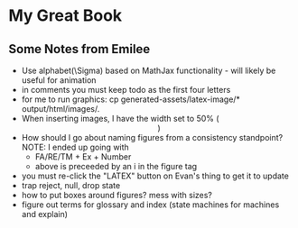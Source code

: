# My Great Book

<h2>Some Notes from Emilee</h2>
<ul>
<li> Use <term>alphabet(<m>\Sigma</m>)<term> based on MathJax functionality - will likely be useful for animation</li>
<li>in <!-- TODO--> comments you must keep todo as the first four letters </li>
<li>for me to run graphics: cp generated-assets/latex-image/* output/html/images/.</li>
<li> When inserting images, I have the width set to 50% (<image xml:id="FAMachineOgExample" width="50%">)</li>
<li> How should I go about naming figures from a consistency standpoint? NOTE: I ended up going with
<ul>
<li> FA/RE/TM + Ex + Number</li>
<li> above is preceeded by an i in the figure tag </li>
</ul>
</li>
<li> you must re-click the "LATEX" button on Evan's thing to get it to update</li>
<li>trap reject, null, drop state </li>
<li>how to put boxes around figures? mess with sizes?</li>
<li>figure out terms for glossary and index (state machines for machines and explain)</li>

</ul>